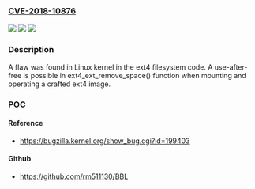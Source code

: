 ### [CVE-2018-10876](https://cve.mitre.org/cgi-bin/cvename.cgi?name=CVE-2018-10876)
![](https://img.shields.io/static/v1?label=Product&message=kernel&color=blue)
![](https://img.shields.io/static/v1?label=Version&message=%3D%20n%2Fa%20&color=brighgreen)
![](https://img.shields.io/static/v1?label=Vulnerability&message=CWE-416&color=brighgreen)

### Description

A flaw was found in Linux kernel in the ext4 filesystem code. A use-after-free is possible in ext4_ext_remove_space() function when mounting and operating a crafted ext4 image.

### POC

#### Reference
- https://bugzilla.kernel.org/show_bug.cgi?id=199403

#### Github
- https://github.com/rm511130/BBL


